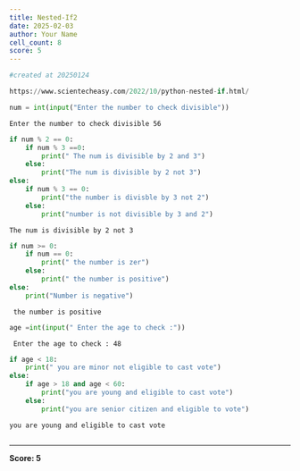 ```yaml
---
title: Nested-If2
date: 2025-02-03
author: Your Name
cell_count: 8
score: 5
---
```


```python
#created at 20250124
```


```python
https://www.scientecheasy.com/2022/10/python-nested-if.html/
```


```python
num = int(input("Enter the number to check divisible"))
```

    Enter the number to check divisible 56



```python
if num % 2 == 0:
    if num % 3 ==0:
        print(" The num is divisible by 2 and 3")
    else:
        print("The num is divisible by 2 not 3")
else:
    if num % 3 == 0:
        print("the number is divisble by 3 not 2")
    else:
        print("number is not divisible by 3 and 2")
```

    The num is divisible by 2 not 3



```python
if num >= 0:
    if num == 0:
        print(" the number is zer")
    else:
        print(" the number is positive")
else:
    print("Number is negative")
```

     the number is positive



```python
age =int(input(" Enter the age to check :"))
```

     Enter the age to check : 48



```python
if age < 18:
    print(" you are minor not eligible to cast vote") 
else: 
    if age > 18 and age < 60:
        print("you are young and eligible to cast vote")
    else:
        print("you are senior citizen and eligible to vote")
```

    you are young and eligible to cast vote



```python

```


---
**Score: 5**